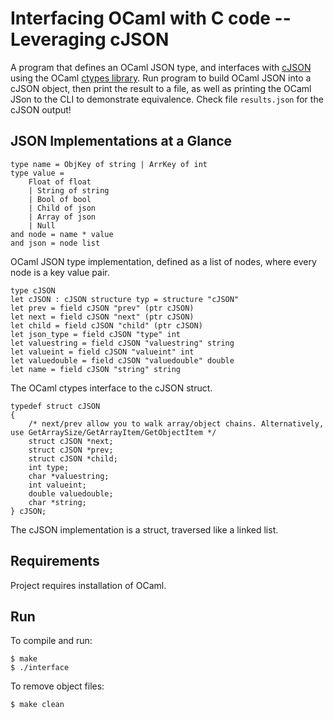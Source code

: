 # Interfacing OCaml with C code -- Leveraging cJSON

A program that defines an OCaml JSON type, and interfaces with [cJSON](https://github.com/DaveGamble/cJSON) using the OCaml [ctypes library](https://github.com/ocamllabs/ocaml-ctypes). Run program to build OCaml JSON into a cJSON object, then print the result to a file, as well as printing the OCaml JSon to the CLI to demonstrate equivalence. Check file ```results.json``` for the cJSON output!

## JSON Implementations at a Glance
```
type name = ObjKey of string | ArrKey of int
type value =
    Float of float
    | String of string
    | Bool of bool
    | Child of json
    | Array of json
    | Null
and node = name * value
and json = node list
```
OCaml JSON type implementation, defined as a list of nodes, where every node is a key value pair.

```
type cJSON
let cJSON : cJSON structure typ = structure "cJSON"
let prev = field cJSON "prev" (ptr cJSON)
let next = field cJSON "next" (ptr cJSON)
let child = field cJSON "child" (ptr cJSON)
let json_type = field cJSON "type" int
let valuestring = field cJSON "valuestring" string
let valueint = field cJSON "valueint" int
let valuedouble = field cJSON "valuedouble" double
let name = field cJSON "string" string
```
The OCaml ctypes interface to the cJSON struct.


```
typedef struct cJSON
{
    /* next/prev allow you to walk array/object chains. Alternatively, use GetArraySize/GetArrayItem/GetObjectItem */
    struct cJSON *next;
    struct cJSON *prev;
    struct cJSON *child;
    int type;
    char *valuestring;
    int valueint;
    double valuedouble;
    char *string;
} cJSON;
```
The cJSON implementation is a struct, traversed like a linked list.

## Requirements
Project requires installation of OCaml.

## Run
To compile and run:
```
$ make
$ ./interface
```

To remove object files:
```
$ make clean
```